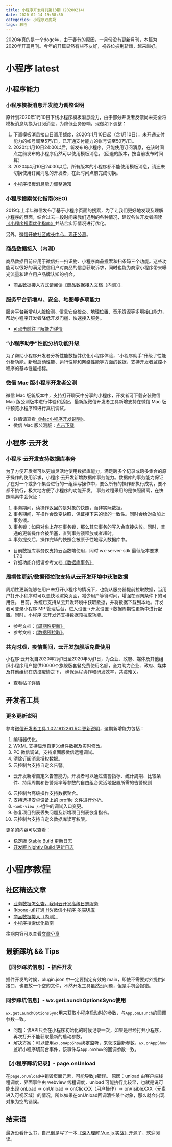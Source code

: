 ```yaml
---
title: 小程序开发月刊第13期（20200214）
date: 2020-02-14 19:58:30
categories: 小程序双皮奶
tags: 教程
---
```

2020年真的是一个doge年，由于春节的原因，一月份没有更新月刊，本篇为2020年开篇月刊。今年的开篇显然有些不友好，祝各位披荆斩棘，越来越好。
<!--more-->

# 小程序 latest
## 小程序能力
### 小程序模板消息开发能力调整说明
原计划2020年1月10日下线小程序模板消息能力，由于部分开发者反馈尚未完全将模板消息切换为订阅消息，为降低业务影响，现做如下调整：
1. 下调模板消息接口日调用额度，2020年1月10日起（含1月10日），未开通支付能力的帐号调至5万/日，已开通支付能力的帐号调至50万/日。
2. 2020年1月10日24:00以后，新发布的小程序，只能使用订阅消息，在该时间点之前发布的小程序仍然可以使用模板消息。（回退的版本，按当前发布时间算）
3. 2020年4月10日24:00以后，所有版本的小程序都不能使用模板消息，请还未切换使用订阅消息的开发者，在此时间点前完成切换。

- [小程序模板消息能力调整通知](https://developers.weixin.qq.com/community/develop/doc/00008a8a7d8310b6bf4975b635a401?blockType=1)

### 小程序搜索优化指南(SEO)
2019年上半年微信发布了基于小程序页面的搜索，为了让我们更好地发现及理解小程序的页面，结合过去一段时间来我们遇到的各种情况，建议各位开发者阅读[《小程序搜索优化指南》](https://developers.weixin.qq.com/community/develop/doc/000a0a1191c3a817e7a9c6f1e51409)并结合实际情况进行优化。

另外，[微信开放社区成长中心，现正公测](https://developers.weixin.qq.com/community/develop/doc/00084a1eccc7486a18a91f5815b809)。

### 商品数据接入（内测）
商品数据目前应用于微信扫一扫识物、小程序商品搜索和扫条码三个功能。这些功能可以很好的满足微信用户对商品的信息获取诉求，同时也能为商家小程序带来曝光流量和建立用户品牌认知的机会。
- 商品数据接入方式请阅读[《商品数据接入文档（内测）》](https://developers.weixin.qq.com/miniprogram/dev/framework/product)

### 服务平台新增AI、安全、地图等多项能力
服务平台新增AI人脸检测、信息安全检查、地理位置、音乐资源等多项接口能力，帮助小程序开发者降低开发门槛、快速接入服务。
- [可点击前往了解能力详情](https://developers.weixin.qq.com/community/servicemarket?type=1&channel=4&kw=&serviceType=4)

### “小程序助手”性能分析功能升级
为了帮助小程序开发者分析性能数据并优化小程序体验，“小程序助手”升级了性能分析功能，新增启动性能、运行性能和网络性能等方面的数据，支持开发者监控小程序的基本性能指标。

### 微信 Mac 版小程序开发者公测
微信 Mac 版新版本中，支持打开聊天中分享的小程序，开发者可下载安装微信 Mac 版公测版本进行体验和适配。最新版微信开发者工具新增支持在微信 Mac 版中预览小程序和进行真机调试。
- 详情请查看[《Mac小程序开发说明》](https://developers.weixin.qq.com/community/develop/doc/0008ce7eeb870022c4b917e6d5b009)。
- 微信 Mac 版公测版：[点击下载](https://dldir1.qq.com/weixin/mac/WeChatMac_Beta.dmg)

## 小程序·云开发

### 小程序·云开发支持数据库事务
为了方便开发者可以更加灵活地使用数据库能力，满足跨多个记录或跨多集合的原子操作的使用诉求，小程序·云开发新增数据库事务能力。数据库的事务能力保证了在对一个或多个集合进行的一组读写操作中，要么所有的操作都执行成功，要不都不执行，极大地方便了小程序的功能开发。
事务过程采用的是快照隔离，在快照隔离中会保证：
1. 事务期间，读操作返回的是对象的快照，而非实际数据。
2. 事务期间，写操作会改变快照，保证接下来的读的一致性。同时会给对象加上事务锁。
3. 事务锁：如果对象上存在事务锁，那么其它事务的写入会直接失败。同时，普通的更新操作会被阻塞，直到事务锁释放或者超时。
4. 事务提交后，操作完毕的快照会被原子性地写入数据库中。
- 目前数据库事务仅支持云函数端使用，同时 wx-server-sdk 最低版本要求 1.7.0
- 详细功能介绍请参考文档[《数据库事务》](https://developers.weixin.qq.com/miniprogram/dev/wxcloud/guide/database/transaction.html)

### 周期性更新/数据预拉取支持从云开发环境中获取数据
周期性更新能够在用户未打开小程序的情况下，也能从服务器提前拉取数据，当用户打开小程序时可以更快地渲染页面，减少用户等待时间，增强在弱网条件下的可用性。
目前，系统已支持从云开发环境中获取数据，并将数据下载到本地。开发者可登录小程序 MP 管理后台，进入设置->开发设置->数据周期性更新中进行配置。同时，小程序·云开发还支持数据预拉取功能。
- 参考文档：[《周期性更新》](https://developers.weixin.qq.com/miniprogram/dev/framework/ability/background-fetch.html)
- 参考文档：[《数据预拉取》](https://developers.weixin.qq.com/miniprogram/dev/framework/ability/pre-fetch.html)。

### 共克时艰，疫情期间，云开发旗舰版免费使用
小程序·云开发自2020年2月1日至2020年5月1日，为企业、政府、媒体及其他组织小程序用户提供10000个旗舰版套餐免费使用名额，全力助力企业、政府、媒体及其他组织在防控疫情之下， 确保远程协作和研发效率，共渡难关。
- [查看帖子详情](https://developers.weixin.qq.com/community/develop/doc/000424e339ca485a74d92bd415c801)

## 开发者工具
### 更多更新说明
参考[微信开发者工具 1.02.1912261 RC 更新说明](https://developers.weixin.qq.com/community/develop/doc/0000240a950c88b392a908d9e51c01)，这期新增能力包括：
1. 编辑器优化。
2. WXML 支持显示自定义组件数据及实时修改。
3. PC 微信调试，支持桌面版微信远程调试。
4. 清除订阅消息授权数据。
5. 云控制台支持自定义告警。
- 云开发新增自定义告警能力。开发者可以通过告警指标、统计周期、比较条件、持续周期和告警频率等参数的自由组合灵活地配置所需的告警规则
6. 云控制台高级操作支持数据聚合。
7. 支持选择安卓设备上的 profile 文件进行分析。
8. `<web-view />`组件的调试入口变更。
9. 修复项目列表丢失问题及新增项目列表恢复指令。
10. 云控制台支持自定义数据库读写权限。

更多的内容可以查看：
- [稳定版 Stable Build 更新日志](https://developers.weixin.qq.com/miniprogram/dev/devtools/stable.html)
- [开发版 Nightly Build 更新日志](https://developers.weixin.qq.com/miniprogram/dev/devtools/nightly.html)

# 小程序教程
## 社区精选文章
- [业务数据怎么查，我用云开发高级日志服务](https://developers.weixin.qq.com/community/develop/article/doc/0006245c108bf0cd56e9da13651813)
- [[kbone-ui]打通 H5/微信小程序 多端UI库](https://developers.weixin.qq.com/community/develop/article/doc/00022217bacab04c8dc9eeaa35c813)
- [商品数据接入（内测）](https://developers.weixin.qq.com/community/develop/article/doc/000224575548480cf5b94254456813)
- [小程序搜索优化指南](https://developers.weixin.qq.com/community/develop/article/doc/000a82b671c2f8eae1a91637d56c13)

往期内容可以查看[文章分享](https://developers.weixin.qq.com/community/develop/article)

## 最新踩坑 && Tips
### 【同步踩坑信息】- 插件开发
插件开发的时候，plugin.json 中一定要指定有效的 main，即使不需要对外提供js接口，也要放一个空的文件，不然开发工具虽然没问题，但是手机会报错。

### 同步踩坑信息】- wx.getLaunchOptionsSync使用
`wx.getLaunchOptionsSync`用来获取小程序启动时的参数，与`App.onLaunch`的回调参数一致。
- 问题：该API只会在小程序初始化的时候记录一次，如果是已经打开小程序，再次打开不能获取最新的启动参数。
- 解决方案：可以使用`wx.onAppShow`绑定监听，来获取最新参数，`wx.onAppShow`监听小程序切前台事件，该事件与`App.onShow`的回调参数一致。

### 【小程序踩坑记录】- page.onUnload
在`page.onUnload`中销毁页面元素，可能导致js错误。
原因：unload 由客户端线程调度，界面事件由 webview 线程调度，unload 可能执行比较早，也就是说可能出现 onLoad -> onUnload -> onClickXX（用户操作）-> onVisibleXXX（元素进入可视区域）的情况，所以如果在onUnload回调清空某个对象，那么就会出现对象为空的错误。

## 结束语
最近没看什么书，自己倒是写了一本[《深入理解 Vue.js 实战》](https://github.com/godbasin/vue-ebook)开源了，欢迎阅读。

